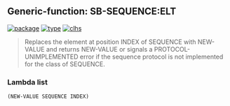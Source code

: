 ## Generic-function: SB-SEQUENCE:ELT
[![package](https://img.shields.io/badge/Package-SB--SEQUENCE-5f9ea0.svg?style=social&colorA=999999)](../) [![type](https://img.shields.io/badge/Type-Generic--Function-5f9ea0.svg?style=social&colorA=999999)](../#generic-function) [![clhs](https://img.shields.io/badge/CLHS-ELT-5f9ea0.svg?style=social&colorA=999999)](http://www.lispworks.com/documentation/HyperSpec/Body/f_elt.htm) 

> Replaces the element at position INDEX of SEQUENCE with NEW-VALUE
> and returns NEW-VALUE or signals a PROTOCOL-UNIMPLEMENTED error if
> the sequence protocol is not implemented for the class of
> SEQUENCE.

### Lambda list
```
(NEW-VALUE SEQUENCE INDEX)
```
